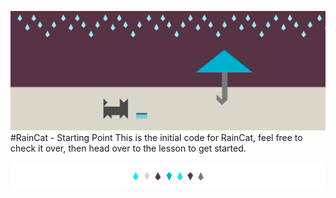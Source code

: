 ![RainCat Initial Code](documentation/header.png)
#RainCat - Starting Point
This is the initial code for RainCat, feel free to check it over, then head over to the lesson to get started.

![divider](documentation/divider.png)
